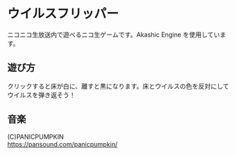 # ウイルスフリッパー
  ニコニコ生放送内で遊べるニコ生ゲームです。Akashic Engine を使用しています。

## 遊び方
  クリックすると床が白に、離すと黒になります。床とウイルスの色を反対にしてウイルスを弾き返そう！

## 音楽
 (C)PANICPUMPKIN  
 https://pansound.com/panicpumpkin/